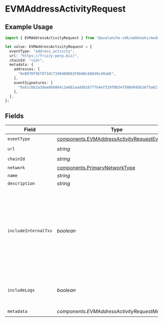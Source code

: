 # EVMAddressActivityRequest

## Example Usage

```typescript
import { EVMAddressActivityRequest } from "@avalanche-sdk/webhooks/models/components";

let value: EVMAddressActivityRequest = {
  eventType: "address_activity",
  url: "https://frizzy-perp.biz/",
  chainId: "<id>",
  metadata: {
    addresses: [
      "0xB97EF9Ef8734C71904D8002F8b6Bc66Dd9c48a6E",
    ],
    eventSignatures: [
      "0x61cbb2a3dee0b6064c2e681aadd61677fb4ef319f0b547508d495626f5a62f64",
    ],
  },
};
```

## Fields

| Field                                                                                                               | Type                                                                                                                | Required                                                                                                            | Description                                                                                                         |
| ------------------------------------------------------------------------------------------------------------------- | ------------------------------------------------------------------------------------------------------------------- | ------------------------------------------------------------------------------------------------------------------- | ------------------------------------------------------------------------------------------------------------------- |
| `eventType`                                                                                                         | [components.EVMAddressActivityRequestEventType](../../models/components/evmaddressactivityrequesteventtype.md)      | :heavy_check_mark:                                                                                                  | N/A                                                                                                                 |
| `url`                                                                                                               | *string*                                                                                                            | :heavy_check_mark:                                                                                                  | N/A                                                                                                                 |
| `chainId`                                                                                                           | *string*                                                                                                            | :heavy_check_mark:                                                                                                  | N/A                                                                                                                 |
| `network`                                                                                                           | [components.PrimaryNetworkType](../../models/components/primarynetworktype.md)                                      | :heavy_minus_sign:                                                                                                  | N/A                                                                                                                 |
| `name`                                                                                                              | *string*                                                                                                            | :heavy_minus_sign:                                                                                                  | N/A                                                                                                                 |
| `description`                                                                                                       | *string*                                                                                                            | :heavy_minus_sign:                                                                                                  | N/A                                                                                                                 |
| `includeInternalTxs`                                                                                                | *boolean*                                                                                                           | :heavy_minus_sign:                                                                                                  | Whether to include traces in the webhook payload. Traces are only available for C-Chain on chainId 43113 and 43114. |
| `includeLogs`                                                                                                       | *boolean*                                                                                                           | :heavy_minus_sign:                                                                                                  | Whether to include logs in the webhook payload.                                                                     |
| `metadata`                                                                                                          | *components.EVMAddressActivityRequestMetadata*                                                                      | :heavy_check_mark:                                                                                                  | N/A                                                                                                                 |